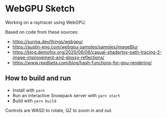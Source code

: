 # WebGPU Sketch
Working on a raytracer using WebGPU.

Based on code from these sources:
* https://surma.dev/things/webgpu/ 
* https://austin-eng.com/webgpu-samples/samples/imageBlur
* https://blog.demofox.org/2020/06/06/casual-shadertoy-path-tracing-2-image-improvement-and-glossy-reflections/
* https://www.reedbeta.com/blog/hash-functions-for-gpu-rendering/

## How to build and run

* Install with `yarn`
* Run an interactive Snowpack server with `yarn start`
* Build with `yarn build`

Controls are WASD to rotate, QZ to zoom in and out.